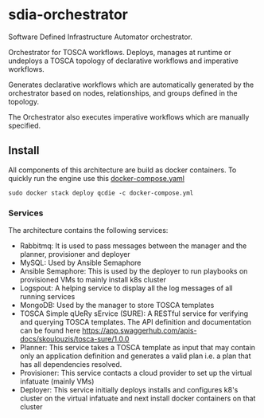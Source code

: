 # sdia-orchestrator
Software Defined Infrastructure Automator orchestrator.


Orchestrator for TOSCA workflows. Deploys, manages at runtime or undeploys a TOSCA topology of declarative workflows and imperative workflows. 

Generates declarative workflows which are automatically generated by the orchestrator based on nodes, relationships, and groups defined in the topology. 

The Orchestrator also executes imperative workflows which are manually specified. 


## Install


All components of this architecture are build as docker containers. 
To quickly run the engine use this [docker-compose.yaml](./blob/master/docker-compose.yml)
```
sudo docker stack deploy qcdie -c docker-compose.yml
```

### Services
The architecture contains the following services:
* Rabbitmq: It is used to pass messages between the manager and the planner, provisioner and deployer 
* MySQL: Used by Ansible Semaphore
* Ansible Semaphore: This is used by the deployer to run playbooks on provisioned VMs to mainly install k8s cluster 
* Logspout: A helping service to display all the log messages of all running services 
* MongoDB: Used by the manager to store TOSCA templates 
* TOSCA Simple qUeRy sErvice (SURE): A RESTful service for verifying and querying TOSCA templates. The API definition and documentation  can be found here https://app.swaggerhub.com/apis-docs/skoulouzis/tosca-sure/1.0.0
* Planner: This service takes a TOSCA template as input that may contain only an application definition and generates a valid plan i.e. a plan that has all dependencies resolved.
* Provisioner: This service contacts a cloud provider to set up the virtual infatuate (mainly VMs)
* Deployer: This service initially deploys installs and  configures k8's cluster on the virtual infatuate and next install docker containers on that cluster 


